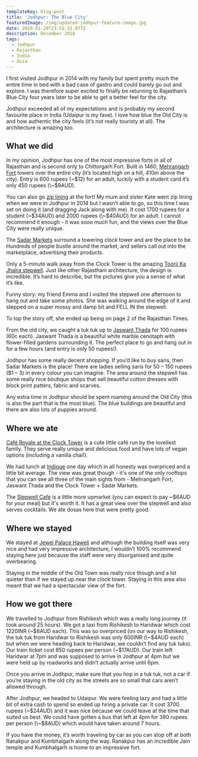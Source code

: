 ```yaml
---
templateKey: blog-post
title: 'Jodhpur: The Blue City'
featuredImage: /img/updated-jodhpur-feature-image.jpg
date: 2019-01-28T23:55:32.077Z
description: December 2018
tags:
  - Jodhpur
  - Rajasthan
  - India
  - Asia
---
```

I first visited Jodhpur in 2014 with my family but spent pretty much the entire time in bed with a bad case of gastro and could barely go out and explore. I was therefore super excited to finally be returning to Rajasthan’s Blue City four years later to be able to get a better feel for the city.

Jodhpur exceeded all of my expectations and is probably my second favourite place in India (Udaipur is my fave). I love how blue the Old City is and how authentic the city feels (it’s not really touristy at all). The architecture is amazing too. 

## What we did

In my opinion, Jodhpur has one of the most impressive forts in all of Rajasthan and is second only to Chittorgarh Fort. Built in 1460, [Mehrangarh Fort](http://www.mehrangarh.org/) towers over the entire city (it’s located high on a hill, 410m above the city). Entry is 600 rupees (\~$12) for an adult, luckily with a student card it’s only 450 rupees (\~$9AUD). 

You can also go [zip lining](https://www.flyingfox.asia/Destination/Jodhpur.php) at the fort! My mum and sister Kate went zip lining when we were in Jodhpur in 2014 but I wasn’t able to go, so this time I was set on doing it (and dragging Jack along with me). It cost 1700 rupees for a student (\~$34AUD) and 2000 rupees (\~$40AUD) for an adult.  I cannot recommend it enough - it was sooo much fun, and the views over the Blue City were really unique.

The [Sadar Markets](https://www.google.com/maps/place/Sardar+Market/@26.294245,73.0242119,15z/data=!4m5!3m4!1s0x0:0xefaac6ad407e1d2f!8m2!3d26.294245!4d73.0242119) surround a towering clock tower and are the place to be. Hundreds of people bustle around the market, and sellers call out into the marketplace, advertising their products. 

Only a 5-minute walk away from the Clock Tower is the amazing [Toorji Ka Jhalra stepwell](https://www.google.com/maps/place/Toorji+Ka+Jhalra/@26.297056,73.0229519,15z/data=!4m2!3m1!1s0x0:0x1a832f26ce92f02c?ved=2ahUKEwizp7ixhpTgAhVbfysKHTKcAv4Q_BIwEHoECAUQCA). Just like other Rajasthani architecture, the design is incredible. It’s hard to describe, but the pictures give you a sense of what it’s like.

Funny story: my friend Emma and I visited the stepwell one afternoon to hang out and take some photos. She was walking around the edge of it and stepped on a super mossy and damp bit and FELL IN the stepwell. 

To top the story off, she ended up being on page 2 of the Rajasthan Times.

From the old city, we caught a tuk tuk up to [Jaswant Thada](https://www.google.com/maps/place/Jaswant+Thada/@26.3042251,73.0252158,15z/data=!4m5!3m4!1s0x0:0xef978326c4f61fbd!8m2!3d26.3042251!4d73.0252158) for 100 rupees (60c each). Jaswant Thada is a beautiful white marble cenotaph with flower-filled gardens surrounding it. The perfect place to go and hang out in for a few hours (and entry is only 50 rupees!). 

Jodhpur has some really decent shopping. If you’d like to buy saris, then Sadar Markets is the place! There are ladies selling saris for 50 – 150 rupees ($1 – 3) in every colour you can imagine. The area around the stepwell has some really nice boutique shops that sell beautiful cotton dresses with block print patters, fabric and scarves.

Any extra time in Jodhpur should be spent roaming around the Old City (this is also the part that is the most blue). The blue buildings are beautiful and there are also lots of puppies around.

## Where we ate

[Café Royale at the Clock Tower](https://cafe-royale-at-clocktower.business.site/) is a cute little café run by the loveliest family.  They serve really unique and delicious food and have lots of vegan options (including a vanilla chai!).

We had lunch at [Indique](http://www.palhaveli.com/restaurant.php) one day which in all honesty was overpriced and a little bit average. The view was great though - it's one of the only rooftops that you can see all three of the main sights from - Mehrangarh Fort, Jaswant Thada and the Clock Tower + Sadar Markets.

The [Stepwell Café](http://www.stepwellcafe.com/) is a little more upmarket (you can expect to pay ~$6AUD for your meal) but it's worth it. It has a great view over the stepwell and also serves cocktails. We ate dosas here that were pretty good. 

## Where we stayed

We stayed at [Jewel Palace Haweli](https://www.booking.com/hotel/in/jewel-palace-jodhpur.en-gb.html?aid=356980;label=gog235jc-1DCAsobEIUamV3ZWwtcGFsYWNlLWpvZGhwdXJIM1gDaA-IAQGYAQm4AQfIAQzYAQPoAQGIAgGoAgM;sid=1584bb802211887fab0b156ba5cbf858;dist=0&keep_landing=1&sb_price_type=total&type=total&) and although the building itself was very nice and had very impressive architecture, I wouldn’t 100% recommend staying here just because the staff were very disorganised and quite overbearing. 

Staying in the middle of the Old Town was really nice though and a lot quieter than if we stayed up near the clock tower. Staying in this area also meant that we had a spectacular view of the fort.

## How we got there

We travelled to Jodhpur from Rishikesh which was a really long journey (it took around 25 hours). We got a taxi from Rishikesh to Haridwar which cost 1220INR (\~$8AUD each). This was so overpriced (on our way to Rishikesh, the tuk tuk from Haridwar to Rishikesh was only 600INR (\~$4AUD each) but when we were heading back to Haridwar, we couldn’t find any tuk tuks). Our train ticket cost 850 rupees per person (~$17AUD). Our train left Haridwar at 7pm and was supposed to arrive in Jodhpur at 4pm but we were held up by roadworks and didn’t actually arrive until 6pm. 

Once you arrive in Jodhpur, make sure that you hop in a tuk tuk, not a car if you’re staying in the old city as the streets are so small that cars aren’t allowed through. 

After Jodhpur, we headed to Udaipur. We were feeling lazy and had a little bit of extra cash to spend so ended up hiring a private car. It cost 3700 rupees (\~$24AUD) and it was nice because we could leave at the time that suited us best. We could have gotten a bus that left at 4pm for 380 rupees per person (\~$8AUD) which would have taken around 7 hours. 

If you have the money, it’s worth traveling by car as you can stop off at both Ranakpur and Kumbhalgarh along the way. Ranakpur has an incredible Jain temple and Kumbhalgarh is home to an impressive fort.

